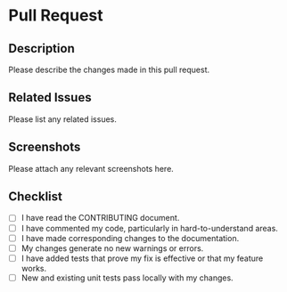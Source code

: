 # Pull Request

## Description

Please describe the changes made in this pull request.

## Related Issues

Please list any related issues.

## Screenshots

Please attach any relevant screenshots here.

## Checklist

- [ ] I have read the CONTRIBUTING document.
- [ ] I have commented my code, particularly in hard-to-understand areas.
- [ ] I have made corresponding changes to the documentation.
- [ ] My changes generate no new warnings or errors.
- [ ] I have added tests that prove my fix is effective or that my feature works.
- [ ] New and existing unit tests pass locally with my changes.
